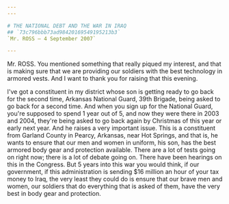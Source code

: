 ```yaml
---
---

# THE NATIONAL DEBT AND THE WAR IN IRAQ
## `73c796bbb73ad98420169549195213b3`
`Mr. ROSS — 4 September 2007`

---
```



Mr. ROSS. You mentioned something that really piqued my interest, and 
that is making sure that we are providing our soldiers with the best 
technology in armored vests. And I want to thank you for raising that 
this evening.

I've got a constituent in my district whose son is getting ready to 
go back for the second time, Arkansas National Guard, 39th Brigade, 
being asked to go back for a second time. And when you sign up for the 
National Guard, you're supposed to spend 1 year out of 5, and now they 
were there in 2003 and 2004, they're being asked to go back again by 
Christmas of this year or early next year. And he raises a very 
important issue. This is a constituent from Garland County in Pearcy, 
Arkansas, near Hot Springs, and that is, he wants to ensure that our 
men and women in uniform, his son, has the best armored body gear and 
protection available. There are a lot of tests going on right now; 
there is a lot of debate going on. There have been hearings on this in 
the Congress. But 5 years into this war you would think, if our 
government, if this administration is sending $16 million an hour of 
your tax money to Iraq, the very least they could do is ensure that our 
brave men and women, our soldiers that do everything that is asked of 
them, have the very best in body gear and protection.
